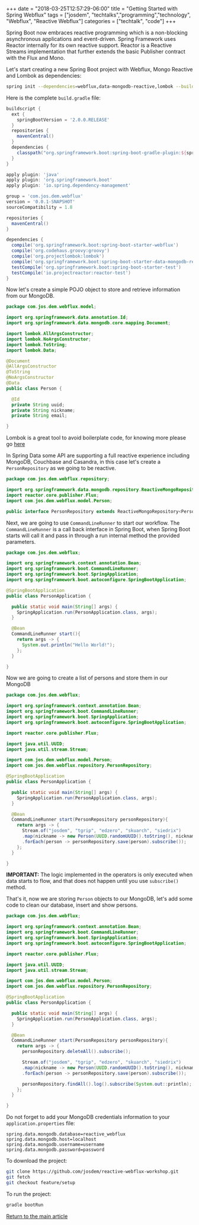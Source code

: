 +++
date = "2018-03-25T12:57:29-06:00"
title = "Getting Started with Spring Webflux"
tags = ["josdem", "techtalks","programming","technology", "Webflux", "Reactive Webflux"]
categories = ["techtalk", "code"]
+++

Spring Boot now embraces reactive programming which is a non-blocking asynchronous applications and event-driven. Spring Framework uses Reactor internally for its own reactive support. Reactor is a Reactive Streams implementation that further extends the basic Publisher contract with the Flux and Mono.

Let's start creating a new Spring Boot project with Webflux, Mongo Reactive and Lombok as dependencies:

```bash
spring init --dependencies=webflux,data-mongodb-reactive,lombok --build=gradle --language=java reactive-webflux-workshop
```

Here is the complete `build.gradle` file:

```groovy
buildscript {
  ext {
    springBootVersion = '2.0.0.RELEASE'
  }
  repositories {
    mavenCentral()
  }
  dependencies {
    classpath("org.springframework.boot:spring-boot-gradle-plugin:${springBootVersion}")
  }
}

apply plugin: 'java'
apply plugin: 'org.springframework.boot'
apply plugin: 'io.spring.dependency-management'

group = 'com.jos.dem.webflux'
version = '0.0.1-SNAPSHOT'
sourceCompatibility = 1.8

repositories {
  mavenCentral()
}

dependencies {
  compile('org.springframework.boot:spring-boot-starter-webflux')
  compile('org.codehaus.groovy:groovy')
  compile('org.projectlombok:lombok')
  compile('org.springframework.boot:spring-boot-starter-data-mongodb-reactive')
  testCompile('org.springframework.boot:spring-boot-starter-test')
  testCompile('io.projectreactor:reactor-test')
}
```

Now let's create a simple POJO object to store and retrieve information from our MongoDB.

```java
package com.jos.dem.webflux.model;

import org.springframework.data.annotation.Id;
import org.springframework.data.mongodb.core.mapping.Document;

import lombok.AllArgsConstructor;
import lombok.NoArgsConstructor;
import lombok.ToString;
import lombok.Data;

@Document
@AllArgsConstructor
@ToString
@NoArgsConstructor
@Data
public class Person {

  @Id
  private String uuid;
  private String nickname;
  private String email;

}
```

Lombok is a great tool to avoid boilerplate code, for knowing more please go [here](https://projectlombok.org/)

In Spring Data some API are supporting a full reactive experience including MongoDB, Couchbase and Casandra, in this case let's create a `PersonRepository` as we going to be reactive.

```java
package com.jos.dem.webflux.repository;

import org.springframework.data.mongodb.repository.ReactiveMongoRepository;
import reactor.core.publisher.Flux;
import com.jos.dem.webflux.model.Person;

public interface PersonRepository extends ReactiveMongoRepository<Person, String> {}
```

Next, we are going to use `CommandLineRunner` to start our workflow. The `CommandLineRunner` is a call back interface in Spring Boot, when Spring Boot starts will call it and pass in through a run internal method the provided parameters.

```java
package com.jos.dem.webflux;

import org.springframework.context.annotation.Bean;
import org.springframework.boot.CommandLineRunner;
import org.springframework.boot.SpringApplication;
import org.springframework.boot.autoconfigure.SpringBootApplication;

@SpringBootApplication
public class PersonApplication {

  public static void main(String[] args) {
    SpringApplication.run(PersonApplication.class, args);
  }

  @Bean
  CommandLineRunner start(){
    return args -> {
      System.out.println("Hello World!");
    };
  }

}
```

Now we are going to create a list of persons and store them in our MongoDB

```java
package com.jos.dem.webflux;

import org.springframework.context.annotation.Bean;
import org.springframework.boot.CommandLineRunner;
import org.springframework.boot.SpringApplication;
import org.springframework.boot.autoconfigure.SpringBootApplication;

import reactor.core.publisher.Flux;

import java.util.UUID;
import java.util.stream.Stream;

import com.jos.dem.webflux.model.Person;
import com.jos.dem.webflux.repository.PersonRepository;

@SpringBootApplication
public class PersonApplication {

  public static void main(String[] args) {
    SpringApplication.run(PersonApplication.class, args);
  }

  @Bean
  CommandLineRunner start(PersonRepository personRepository){
    return args -> {
      Stream.of("josdem", "tgrip", "edzero", "skuarch", "siedrix")
      .map(nickname -> new Person(UUID.randomUUID().toString(), nickname, nickname + "@email.com"))
      .forEach(person -> personRepository.save(person).subscribe());
    };
  }

}
```

**IMPORTANT:** The logic implemented in the operators is only executed when data starts to flow, and that does not happen until you use `subscribe()` method.

That's it, now we are storing `Person` objects to our MongoDB, let's add some code to clean our database, insert and show persons.

```java
package com.jos.dem.webflux;

import org.springframework.context.annotation.Bean;
import org.springframework.boot.CommandLineRunner;
import org.springframework.boot.SpringApplication;
import org.springframework.boot.autoconfigure.SpringBootApplication;

import reactor.core.publisher.Flux;

import java.util.UUID;
import java.util.stream.Stream;

import com.jos.dem.webflux.model.Person;
import com.jos.dem.webflux.repository.PersonRepository;

@SpringBootApplication
public class PersonApplication {

  public static void main(String[] args) {
    SpringApplication.run(PersonApplication.class, args);
  }

  @Bean
  CommandLineRunner start(PersonRepository personRepository){
    return args -> {
      personRepository.deleteAll().subscribe();

      Stream.of("josdem", "tgrip", "edzero", "skuarch", "siedrix")
      .map(nickname -> new Person(UUID.randomUUID().toString(), nickname, nickname + "@email.com"))
      .forEach(person -> personRepository.save(person).subscribe());

      personRepository.findAll().log().subscribe(System.out::println);
    };
  }

}
```

Do not forget to add your MongoDB credentials information to your `application.properties` file:

```properties
spring.data.mongodb.database=reactive_webflux
spring.data.mongodb.host=localhost
spring.data.mongodb.username=username
spring.data.mongodb.password=password
```

To download the project:

```bash
git clone https://github.com/josdem/reactive-webflux-workshop.git
git fetch
git checkout feature/setup
```

To run the project:

```bash
gradle bootRun
```


[Return to the main article](/techtalk/spring)

